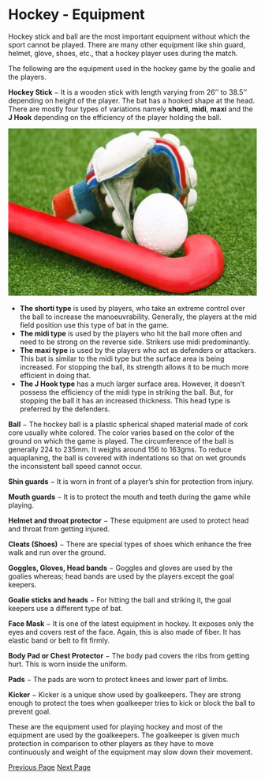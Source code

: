 # Hockey - Equipment
Hockey stick and ball are the most important equipment without which the sport cannot be played. There are many other equipment like shin guard, helmet, glove, shoes, etc., that a hockey player uses during the match.

The following are the equipment used in the hockey game by the goalie and the players.

**Hockey Stick** − It is a wooden stick with length varying from 26’’ to 38.5’’ depending on height of the player. The bat has a hooked shape at the head. There are mostly four types of variations namely **shorti**, **midi**, **maxi** and the **J Hook** depending on the efficiency of the player holding the ball.

![Equipment](../hockey/images/equipment.jpg)

   * **The shorti type** is used by players, who take an extreme control over the ball to increase the manoeuvrability. Generally, the players at the mid field position use this type of bat in the game.
   * **The midi type** is used by the players who hit the ball more often and need to be strong on the reverse side. Strikers use midi predominantly.
   * **The maxi type** is used by the players who act as defenders or attackers. This bat is similar to the midi type but the surface area is being increased. For stopping the ball, its strength allows it to be much more efficient in doing that.
   * **The J Hook type** has a much larger surface area. However, it doesn’t possess the efficiency of the midi type in striking the ball. But, for stopping the ball it has an increased thickness. This head type is preferred by the defenders.

**Ball** − The hockey ball is a plastic spherical shaped material made of cork core usually white colored. The color varies based on the color of the ground on which the game is played. The circumference of the ball is generally 224 to 235mm. It weighs around 156 to 163gms. To reduce aquaplaning, the ball is covered with indentations so that on wet grounds the inconsistent ball speed cannot occur.

**Shin guards** − It is worn in front of a player’s shin for protection from injury.

**Mouth guards** − It is to protect the mouth and teeth during the game while playing.

**Helmet and throat protector** − These equipment are used to protect head and throat from getting injured.

**Cleats (Shoes)** − There are special types of shoes which enhance the free walk and run over the ground.

**Goggles, Gloves, Head bands** − Goggles and gloves are used by the goalies whereas; head bands are used by the players except the goal keepers.

**Goalie sticks and heads** − For hitting the ball and striking it, the goal keepers use a different type of bat.

**Face Mask** − It is one of the latest equipment in hockey. It exposes only the eyes and covers rest of the face. Again, this is also made of fiber. It has elastic band or belt to fit firmly.

**Body Pad or Chest Protector** − The body pad covers the ribs from getting hurt. This is worn inside the uniform.

**Pads** − The pads are worn to protect knees and lower part of limbs.

**Kicker** − Kicker is a unique show used by goalkeepers. They are strong enough to protect the toes when goalkeeper tries to kick or block the ball to prevent goal.

These are the equipment used for playing hockey and most of the equipment are used by the goalkeepers. The goalkeeper is given much protection in comparison to other players as they have to move continuously and weight of the equipment may slow down their movement.


[Previous Page](../hockey/hockey_playing_environment.md) [Next Page](../hockey/hockey_terms.md) 
